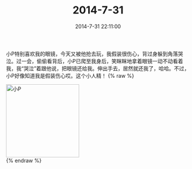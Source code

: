 ﻿---
title: "2014-7-31"
date: 2014-7-31 22:11:00
tags:
categories: 妈妈
---
小P特别喜欢我的眼镜，今天又被他抢去玩，我假装很伤心，背过身躲到角落哭泣。过一会，偷偷看背后，小P已爬至我身后，笑眯眯地拿着眼镜一动不动看着我，我“哭泣”着跟他说，把眼镜还给我。伸出手去，居然就还我了，哈哈。不过，小P好像知道我是假装伤心哎。这个小人精！
{% raw %}
<div style="width:500 px">
<div style="float:left; width:100 px"><img src="/images/微信图片_20171010155921.jpg" width="200" alt="小P"></div>
<div style="clear:both"></div>
</div>
{% endraw %}